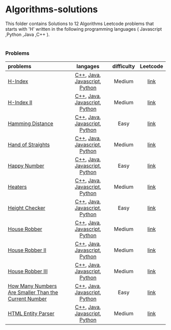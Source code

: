 # Algorithms-solutions
This folder contains Solutions to 12 Algorithms Leetcode problems that starts with 'H' written in the following programming languages ( Javascript ,Python ,Java ,C++ ).<br><br>
### Problems ###
|problems|langages|difficulty|Leetcode|
|:-------|:------:|:--------:|:------:|
|[H-Index](https://github.com/AnasImloul/Leetcode-solutions/tree/main/algorithms/H/H-Index/)|[C++](https://github.com/AnasImloul/Leetcode-solutions/tree/main/algorithms/H/H-Index/H-Index.cpp), [Java](https://github.com/AnasImloul/Leetcode-solutions/tree/main/algorithms/H/H-Index/H-Index.java), [Javascript](https://github.com/AnasImloul/Leetcode-solutions/tree/main/algorithms/H/H-Index/H-Index.js), [Python](https://github.com/AnasImloul/Leetcode-solutions/tree/main/algorithms/H/H-Index/H-Index.py)|Medium|[link](https://leetcode.com/problems/h-index)|
|[H-Index II](https://github.com/AnasImloul/Leetcode-solutions/tree/main/algorithms/H/H-Index%20II/)|[C++](https://github.com/AnasImloul/Leetcode-solutions/tree/main/algorithms/H/H-Index%20II/H-Index%20II.cpp), [Java](https://github.com/AnasImloul/Leetcode-solutions/tree/main/algorithms/H/H-Index%20II/H-Index%20II.java), [Javascript](https://github.com/AnasImloul/Leetcode-solutions/tree/main/algorithms/H/H-Index%20II/H-Index%20II.js), [Python](https://github.com/AnasImloul/Leetcode-solutions/tree/main/algorithms/H/H-Index%20II/H-Index%20II.py)|Medium|[link](https://leetcode.com/problems/h-index-ii)|
|[Hamming Distance](https://github.com/AnasImloul/Leetcode-solutions/tree/main/algorithms/H/Hamming%20Distance/)|[C++](https://github.com/AnasImloul/Leetcode-solutions/tree/main/algorithms/H/Hamming%20Distance/Hamming%20Distance.cpp), [Java](https://github.com/AnasImloul/Leetcode-solutions/tree/main/algorithms/H/Hamming%20Distance/Hamming%20Distance.java), [Javascript](https://github.com/AnasImloul/Leetcode-solutions/tree/main/algorithms/H/Hamming%20Distance/Hamming%20Distance.js), [Python](https://github.com/AnasImloul/Leetcode-solutions/tree/main/algorithms/H/Hamming%20Distance/Hamming%20Distance.py)|Easy|[link](https://leetcode.com/problems/hamming-distance)|
|[Hand of Straights](https://github.com/AnasImloul/Leetcode-solutions/tree/main/algorithms/H/Hand%20of%20Straights/)|[C++](https://github.com/AnasImloul/Leetcode-solutions/tree/main/algorithms/H/Hand%20of%20Straights/Hand%20of%20Straights.cpp), [Java](https://github.com/AnasImloul/Leetcode-solutions/tree/main/algorithms/H/Hand%20of%20Straights/Hand%20of%20Straights.java), [Javascript](https://github.com/AnasImloul/Leetcode-solutions/tree/main/algorithms/H/Hand%20of%20Straights/Hand%20of%20Straights.js), [Python](https://github.com/AnasImloul/Leetcode-solutions/tree/main/algorithms/H/Hand%20of%20Straights/Hand%20of%20Straights.py)|Medium|[link](https://leetcode.com/problems/hand-of-straights)|
|[Happy Number](https://github.com/AnasImloul/Leetcode-solutions/tree/main/algorithms/H/Happy%20Number/)|[C++](https://github.com/AnasImloul/Leetcode-solutions/tree/main/algorithms/H/Happy%20Number/Happy%20Number.cpp), [Java](https://github.com/AnasImloul/Leetcode-solutions/tree/main/algorithms/H/Happy%20Number/Happy%20Number.java), [Javascript](https://github.com/AnasImloul/Leetcode-solutions/tree/main/algorithms/H/Happy%20Number/Happy%20Number.js), [Python](https://github.com/AnasImloul/Leetcode-solutions/tree/main/algorithms/H/Happy%20Number/Happy%20Number.py)|Easy|[link](https://leetcode.com/problems/happy-number)|
|[Heaters](https://github.com/AnasImloul/Leetcode-solutions/tree/main/algorithms/H/Heaters/)|[C++](https://github.com/AnasImloul/Leetcode-solutions/tree/main/algorithms/H/Heaters/Heaters.cpp), [Java](https://github.com/AnasImloul/Leetcode-solutions/tree/main/algorithms/H/Heaters/Heaters.java), [Javascript](https://github.com/AnasImloul/Leetcode-solutions/tree/main/algorithms/H/Heaters/Heaters.js), [Python](https://github.com/AnasImloul/Leetcode-solutions/tree/main/algorithms/H/Heaters/Heaters.py)|Medium|[link](https://leetcode.com/problems/heaters)|
|[Height Checker](https://github.com/AnasImloul/Leetcode-solutions/tree/main/algorithms/H/Height%20Checker/)|[C++](https://github.com/AnasImloul/Leetcode-solutions/tree/main/algorithms/H/Height%20Checker/Height%20Checker.cpp), [Java](https://github.com/AnasImloul/Leetcode-solutions/tree/main/algorithms/H/Height%20Checker/Height%20Checker.java), [Javascript](https://github.com/AnasImloul/Leetcode-solutions/tree/main/algorithms/H/Height%20Checker/Height%20Checker.js), [Python](https://github.com/AnasImloul/Leetcode-solutions/tree/main/algorithms/H/Height%20Checker/Height%20Checker.py)|Easy|[link](https://leetcode.com/problems/height-checker)|
|[House Robber](https://github.com/AnasImloul/Leetcode-solutions/tree/main/algorithms/H/House%20Robber/)|[C++](https://github.com/AnasImloul/Leetcode-solutions/tree/main/algorithms/H/House%20Robber/House%20Robber.cpp), [Java](https://github.com/AnasImloul/Leetcode-solutions/tree/main/algorithms/H/House%20Robber/House%20Robber.java), [Javascript](https://github.com/AnasImloul/Leetcode-solutions/tree/main/algorithms/H/House%20Robber/House%20Robber.js), [Python](https://github.com/AnasImloul/Leetcode-solutions/tree/main/algorithms/H/House%20Robber/House%20Robber.py)|Medium|[link](https://leetcode.com/problems/house-robber)|
|[House Robber II](https://github.com/AnasImloul/Leetcode-solutions/tree/main/algorithms/H/House%20Robber%20II/)|[C++](https://github.com/AnasImloul/Leetcode-solutions/tree/main/algorithms/H/House%20Robber%20II/House%20Robber%20II.cpp), [Java](https://github.com/AnasImloul/Leetcode-solutions/tree/main/algorithms/H/House%20Robber%20II/House%20Robber%20II.java), [Javascript](https://github.com/AnasImloul/Leetcode-solutions/tree/main/algorithms/H/House%20Robber%20II/House%20Robber%20II.js), [Python](https://github.com/AnasImloul/Leetcode-solutions/tree/main/algorithms/H/House%20Robber%20II/House%20Robber%20II.py)|Medium|[link](https://leetcode.com/problems/house-robber-ii)|
|[House Robber III](https://github.com/AnasImloul/Leetcode-solutions/tree/main/algorithms/H/House%20Robber%20III/)|[C++](https://github.com/AnasImloul/Leetcode-solutions/tree/main/algorithms/H/House%20Robber%20III/House%20Robber%20III.cpp), [Java](https://github.com/AnasImloul/Leetcode-solutions/tree/main/algorithms/H/House%20Robber%20III/House%20Robber%20III.java), [Javascript](https://github.com/AnasImloul/Leetcode-solutions/tree/main/algorithms/H/House%20Robber%20III/House%20Robber%20III.js), [Python](https://github.com/AnasImloul/Leetcode-solutions/tree/main/algorithms/H/House%20Robber%20III/House%20Robber%20III.py)|Medium|[link](https://leetcode.com/problems/house-robber-iii)|
|[How Many Numbers Are Smaller Than the Current Number](https://github.com/AnasImloul/Leetcode-solutions/tree/main/algorithms/H/How%20Many%20Numbers%20Are%20Smaller%20Than%20the%20Current%20Number/)|[C++](https://github.com/AnasImloul/Leetcode-solutions/tree/main/algorithms/H/How%20Many%20Numbers%20Are%20Smaller%20Than%20the%20Current%20Number/How%20Many%20Numbers%20Are%20Smaller%20Than%20the%20Current%20Number.cpp), [Java](https://github.com/AnasImloul/Leetcode-solutions/tree/main/algorithms/H/How%20Many%20Numbers%20Are%20Smaller%20Than%20the%20Current%20Number/How%20Many%20Numbers%20Are%20Smaller%20Than%20the%20Current%20Number.java), [Javascript](https://github.com/AnasImloul/Leetcode-solutions/tree/main/algorithms/H/How%20Many%20Numbers%20Are%20Smaller%20Than%20the%20Current%20Number/How%20Many%20Numbers%20Are%20Smaller%20Than%20the%20Current%20Number.js), [Python](https://github.com/AnasImloul/Leetcode-solutions/tree/main/algorithms/H/How%20Many%20Numbers%20Are%20Smaller%20Than%20the%20Current%20Number/How%20Many%20Numbers%20Are%20Smaller%20Than%20the%20Current%20Number.py)|Easy|[link](https://leetcode.com/problems/how-many-numbers-are-smaller-than-the-current-number)|
|[HTML Entity Parser](https://github.com/AnasImloul/Leetcode-solutions/tree/main/algorithms/H/HTML%20Entity%20Parser/)|[C++](https://github.com/AnasImloul/Leetcode-solutions/tree/main/algorithms/H/HTML%20Entity%20Parser/HTML%20Entity%20Parser.cpp), [Java](https://github.com/AnasImloul/Leetcode-solutions/tree/main/algorithms/H/HTML%20Entity%20Parser/HTML%20Entity%20Parser.java), [Javascript](https://github.com/AnasImloul/Leetcode-solutions/tree/main/algorithms/H/HTML%20Entity%20Parser/HTML%20Entity%20Parser.js), [Python](https://github.com/AnasImloul/Leetcode-solutions/tree/main/algorithms/H/HTML%20Entity%20Parser/HTML%20Entity%20Parser.py)|Medium|[link](https://leetcode.com/problems/html-entity-parser)|